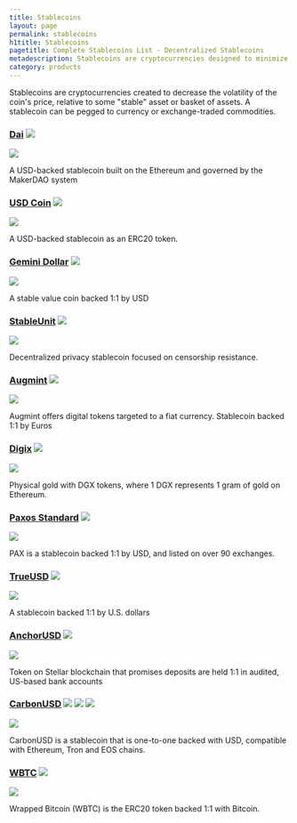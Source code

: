 ```yaml
---
title: Stablecoins
layout: page
permalink: stablecoins
h1title: Stablecoins
pagetitle: Complete Stablecoins List - Decentralized Stablecoins  
metadescription: Stablecoins are cryptocurrencies designed to minimize the volatility of the price of the stablecoin, relative to some 'stable' asset or basket of assets.
category: products
---
```

Stablecoins are cryptocurrencies created to decrease the volatility of the coin's price, relative to some "stable" asset or basket of assets. A stablecoin can be pegged to currency or exchange-traded commodities.

### [Dai](https://makerdao.com/en/dai/) ![](/images/ether.png)

![](/images/output_md/httpsmakerdaocomendai.png)

A USD-backed stablecoin built on the Ethereum and governed by the MakerDAO system

### [USD Coin](https://www.circle.com/en/usdc) ![](/images/ether.png)

![](/images/output_md/httpswwwcirclecomenusdc.png)

A USD-backed stablecoin as an ERC20 token.

### [Gemini Dollar](https://gemini.com/dollar/) ![](/images/ether.png)

![](/images/output_md/httpsgeminicomdollar.png)

A stable value coin backed 1:1 by USD

### [StableUnit](https://stableunit.org/) ![](/images/ether.png)

![](/images/output_md/httpsstableunitorg.png)

Decentralized privacy stablecoin focused on censorship resistance.  

### [Augmint](https://www.augmint.org/) ![](/images/ether.png)

![](/images/output_md/httpswwwaugmintorg.png)

Augmint offers digital tokens targeted to a fiat currency. Stablecoin backed 1:1 by Euros

### [Digix](https://digix.global/) ![](/images/ether.png)

![](/images/output_md/httpsdigixglobal.png)

Physical gold with DGX tokens, where 1 DGX represents 1 gram of gold on Ethereum.

### [Paxos Standard](https://www.paxos.com/pax/) ![](/images/ether.png)

![](/images/output_md/httpswwwpaxoscompax.png)

PAX is a stablecoin backed 1:1 by USD, and listed on over 90 exchanges.

### [TrueUSD](https://www.trusttoken.com/trueusd/) ![](/images/ether.png)

![](/images/output_md/httpswwwtrusttokencomtrueusd.png)

A stablecoin backed 1:1 by U.S. dollars

### [AnchorUSD](https://www.anchorusd.com/) ![](/images/stellar.png)

![](/images/output_md/httpswwwanchorusdcom.png)

Token on Stellar blockchain that promises deposits are held 1:1 in audited, US-based bank accounts

### [CarbonUSD](https://www.carbon.money/) ![](/images/ether.png) ![](/images/tron.png) ![](/images/eos.png)

![](/images/output_md/httpswwwcarbonmoney.png)

CarbonUSD is a stablecoin that is one-to-one backed with USD, compatible with Ethereum, Tron and EOS chains.  

### [WBTC](https://www.wbtc.network/) ![](/images/ether.png)

![](/images/output_md/httpswwwwbtcnetwork.png)

Wrapped Bitcoin (WBTC) is the ERC20 token backed 1:1 with Bitcoin.
